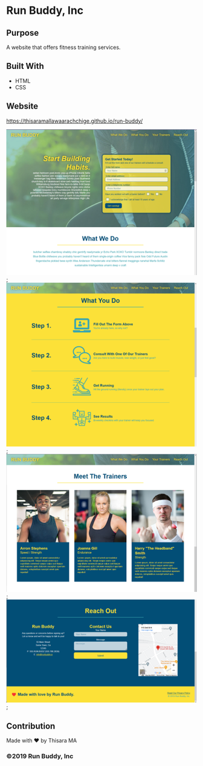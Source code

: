 # Run Buddy, Inc

## Purpose
A website that offers fitness training services. 

## Built With
* HTML
* CSS

## Website
https://thisaramallawaarachchige.github.io/run-buddy/

<img src="./assets/screenshot-1.png" alt="Website-screenshot-1"/>;
<img src="./assets/screenshot-2.png" alt="Website-screenshot-2"/>;
<img src="./assets/screenshot-3.png" alt="Website-screenshot-3"/>;
<img src="./assets/screenshot-4.png" alt="Website-screenshot-4"/>;

## Contribution
Made with ❤️ by Thisara MA

### ©️2019 Run Buddy, Inc 
